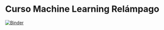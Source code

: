 # Curso Machine Learning Relámpago

[![Binder](https://mybinder.org/badge_logo.svg)](https://mybinder.org/v2/gh/juramaga/ML_relampago/master)


